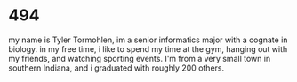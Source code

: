 # 494
my name is Tyler Tormohlen, im a senior informatics major with a cognate in biology.
in my free time, i like to spend my time at the gym, hanging out with my friends, and watching sporting events. 
I'm from a very small town in southern Indiana, and i graduated with roughly 200 others.